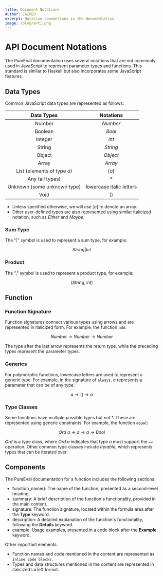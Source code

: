```yaml
---
title: Document Notations
Author: CAIMEO
excerpt: Notation conventions in the documentation
image: /blog/art1.png
---
```


# API Document Notations

The PureEval documentation uses several notations that are not commonly used in JavaScript to represent parameter types and functions. This standard is similar to Haskell but also incorporates some JavaScript features.

## Data Types

Common JavaScript data types are represented as follows:

|    Data Types    | Notations |
| :--------------: | :-------: |
|  Number           | $Number$  |
| Boolean           |  $Bool$   |
|  Integer           |   $Int$   |
| String             | $String$  |
|  Object             | $Object$  |
|   Array               |  $Array$  |
|   List (elements of type $a$) | $[a]$ | 
|   Any (all types)   |    $*$    |
| Unknown (some unknown type) | lowercase italic letters |
|    Void               |   $()$    |

- Unless specified otherwise, we will use $[a]$ to denote an array.
- Other user-defined types are also represented using similar italicized notation, such as $Either$ and $Maybe$.

### Sum Type

The "|" symbol is used to represent a sum type, for example:

$$
String | Int
$$

### Product

The "," symbol is used to represent a product type, for example:

$$
(String, Int)
$$

## Function

### Function Signature

Function signatures connect various types using arrows and are represented in italicized form. For example, the function `add`:

$$
Number \to Number \to Number
$$

The type after the last arrow represents the return type, while the preceding types represent the parameter types.

### Generics

For polymorphic functions, lowercase letters are used to represent a generic type. For example, in the signature of `always`, $a$ represents a parameter that can be of any type:

$$
a \to () \to a
$$

### Type Classes

Some functions have multiple possible types but not $*$. These are represented using generic constraints. For example, the function `equal`:

$$
Ord \ a \Rightarrow a \to a \to Bool
$$

$Ord$ is a type class, where $Ord \ a$ indicates that type $a$ must support the `==` operation. Other common type classes include $Iterable$, which represents types that can be iterated over.

## Components

The PureEval documentation for a function includes the following sections:

-   function_name(): The name of the function, presented as a second-level heading.
-   summary: A brief description of the function's functionality, provided in the main content.
-   signature: The function signature, located within the formula area after the **Type** keyword.
-   description: A detailed explanation of the function's functionality, following the **Details** keyword.
-   example: Usage examples, presented in a code block after the **Example** keyword.

Other important elements:

-   Function names and code mentioned in the content are represented as `inline code blocks`.
-   Types and data structures mentioned in the content are represented in italicized LaTeX format.
